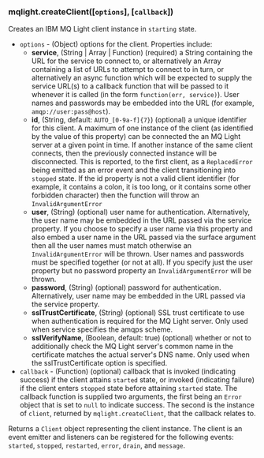 ### mqlight.createClient([`options`], [`callback`])

Creates an IBM MQ Light client instance in `starting` state.

* `options` - (Object) options for the client. Properties include:
  *  **service**, (String | Array | Function) (required) a String containing
     the URL for the service to connect to, or alternatively an Array
     containing a list of URLs to attempt to connect to in turn, or
     alternatively an async function which will be expected to supply the
     service URL(s) to a callback function that will be passed to it whenever
     it is called (in the form `function(err, service)`). User names and
     passwords may be embedded into the URL (for example, `amqp://user:pass@host`).
  *  **id**, (String, default: `AUTO_[0-9a-f]{7}`) (optional) a unique
     identifier for this client. A maximum of one instance of the client (as
     identified by the value of this property) can be connected the an MQ Light
     server at a given point in time. If another instance of the same client
     connects, then the previously connected instance will be disconnected.
     This is reported, to the first client, as a `ReplacedError` being
     emitted as an error event and the client transitioning into `stopped` 
     state. If the id property is not a valid client identifier (for example, it 
     contains a colon, it is too long, or it contains some other forbidden 
     character) then the function will throw an `InvalidArgumentError`
  *  **user**, (String) (optional) user name for authentication. 
     Alternatively, the user name may be embedded in the URL passed via the
     service property. If you choose to specify a user name via this property
     and also embed a user name in the URL passed via the surface argument then
     all the user names must match otherwise an `InvalidArgumentError` will be
     thrown.  User names and passwords must be specified together (or not at
     all). If you specify just the user property but no password property an
     `InvalidArgumentError` will be thrown.
  *  **password**, (String) (optional) password for authentication.
     Alternatively, user name may be embedded in the URL passed via the service
     property.
  *  **sslTrustCertificate**, (String) (optional) SSL trust certificate to use
     when authentication is required for the MQ Light server. Only used when
     service specifies the amqps scheme.
  *  **sslVerifyName**, (Boolean, default: true) (optional) whether or not to
     additionally check the MQ Light server's common name in the certificate
     matches the actual server's DNS name. Only used when the
     sslTrustCertificate option is specified.
* `callback` - (Function) (optional) callback that is invoked (indicating
  success) if the client attains `started` state, or invoked (indicating
  failure) if the client enters `stopped` state before attaining `started`
  state. The callback function is supplied two arguments, the first being an
  `Error` object that is set to `null` to indicate success.  The second
  is the instance of `client`, returned by `mqlight.createClient`, that the
  callback relates to.

Returns a `Client` object representing the client instance. The client is an
event emitter and listeners can be registered for the following events:
`started`, `stopped`, `restarted`, `error`, `drain`, and `message`.

